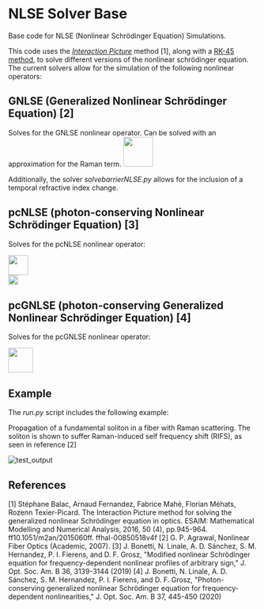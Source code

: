 # NLSE Solver Base
Base code for NLSE (Nonlinear Schrödinger Equation) Simulations.

This code uses the [_Interaction Picture_](https://hal.science/hal-00850518v4/document) method [1], along with a [RK-45 method](https://docs.scipy.org/doc/scipy/reference/generated/scipy.integrate.solve_ivp.html), to solve different versions of the nonlinear schrödinger equation. The current solvers allow for the simulation of the following nonlinear operators:

## GNLSE (Generalized Nonlinear Schrödinger Equation) [2]
Solves for the GNLSE nonlinear operator. Can be solved with an approximation for the Raman term.
<img src="https://github.com/user-attachments/assets/58ea1ef1-7e27-4ecf-8143-621d5f9f02aa" height="60"/>

Additionally, the solver _solvebarrierNLSE.py_ allows for the inclusion of a temporal refractive index change. 

## pcNLSE (photon-conserving Nonlinear Schrödinger Equation) [3]
Solves for the pcNLSE nonlinear operator:

<img src="https://github.com/user-attachments/assets/d2709e22-7d7d-4655-adae-3d57c45fea5a" height="40"/>
<br>
<img src="https://github.com/user-attachments/assets/75658768-735a-47be-8cd0-e5a2b226103f" height="20"/>

## pcGNLSE (photon-conserving Generalized Nonlinear Schrödinger Equation) [4]
Solves for the pcGNLSE nonlinear operator:

<img src="https://github.com/user-attachments/assets/6254ee1b-dd2d-4866-a07f-143243be3cca" height="50"/>

## Example
The _run.py_ script includes the following example:

Propagation of a fundamental soliton in a fiber with Raman scattering. The soliton is shown to suffer Raman-induced self frequency shift (RIFS), as seen in reference [2] 

<img src="https://github.com/user-attachments/assets/becd58da-be87-4231-a3f4-ffb8480705c2" alt="test_output"/>

## References
[1] Stéphane Balac, Arnaud Fernandez, Fabrice Mahé, Florian Méhats, Rozenn Texier-Picard. The Interaction Picture method for solving the generalized nonlinear Schrödinger equation in optics. ESAIM:
Mathematical Modelling and Numerical Analysis, 2016, 50 (4), pp.945-964. ff10.1051/m2an/2015060ff.
ffhal-00850518v4f
[2] G. P. Agrawal, Nonlinear Fiber Optics (Academic, 2007).
[3] J. Bonetti, N. Linale, A. D. Sánchez, S. M. Hernandez, P. I. Fierens, and D. F. Grosz, "Modified nonlinear Schrödinger equation for frequency-dependent nonlinear profiles of arbitrary sign," J. Opt. Soc. Am. B 36, 3139-3144 (2019)
[4] J. Bonetti, N. Linale, A. D. Sánchez, S. M. Hernandez, P. I. Fierens, and D. F. Grosz, "Photon-conserving generalized nonlinear Schrödinger equation for frequency-dependent nonlinearities," J. Opt. Soc. Am. B 37, 445-450 (2020)
